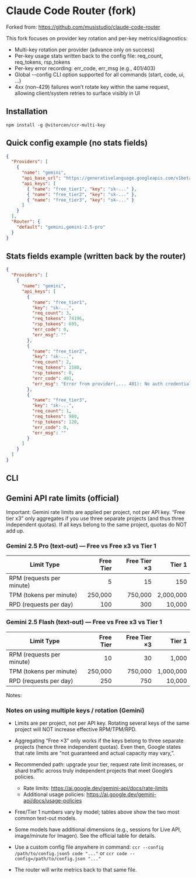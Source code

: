 # Claude Code Router (fork)

Forked from: https://github.com/musistudio/claude-code-router

This fork focuses on provider key rotation and per-key metrics/diagnostics:

- Multi-key rotation per provider (advance only on success)
- Per-key usage stats written back to the config file: req_count, req_tokens, rsp_tokens
- Per-key error recording: err_code, err_msg (e.g., 401/403)
- Global --config CLI option supported for all commands (start, code, ui, …)
- 4xx (non-429) failures won’t rotate key within the same request, allowing client/system retries to surface visibly in UI

## Installation

```
npm install -g @vitorcen/ccr-multi-key
```

## Quick config example (no stats fields)

```json
{
  "Providers": [
    {
      "name": "gemini",
      "api_base_url": "https://generativelanguage.googleapis.com/v1beta/models/",
      "api_keys": [
        { "name": "free_tier1", "key": "sk-..." },
        { "name": "free_tier2", "key": "sk-..." },
        { "name": "free_tier3", "key": "sk-..." }
      ]
    }
  ],
  "Router": {
    "default": "gemini,gemini-2.5-pro"
  }
}
```

## Stats fields example (written back by the router)

```json
{
  "Providers": [
    {
      "name": "gemini",
      "api_keys": [
        {
          "name": "free_tier1",
          "key": "sk-...",
          "req_count": 3,
          "req_tokens": 74196,
          "rsp_tokens": 695,
          "err_code": 0,
          "err_msg": ""
        },
        {
          "name": "free_tier2",
          "key": "sk-...",
          "req_count": 2,
          "req_tokens": 1580,
          "rsp_tokens": 0,
          "err_code": 401,
          "err_msg": "Error from provider(,... 401): No auth credentials found"
        },
        {
          "name": "free_tier3",
          "key": "sk-...",
          "req_count": 1,
          "req_tokens": 980,
          "rsp_tokens": 120,
          "err_code": 0,
          "err_msg": ""
        }
      ]
    }
  ]
}
```

## CLI

## Gemini API rate limits (official)

Important: Gemini rate limits are applied per project, not per API key. “Free tier x3” only aggregates if you use three separate projects (and thus three independent quotas). If all keys belong to the same project, quotas do NOT add up.

### Gemini 2.5 Pro (text-out) — Free vs Free x3 vs Tier 1


| Limit Type                | Free Tier | Free Tier ×3 |    Tier 1 |
| --------------------------- | ----------: | --------------: | ----------: |
| RPM (requests per minute) |         5 |            15 |       150 |
| TPM (tokens per minute)   |   250,000 |       750,000 | 2,000,000 |
| RPD (requests per day)    |       100 |           300 |    10,000 |

### Gemini 2.5 Flash (text-out) — Free vs Free x3 vs Tier 1


| Limit Type                | Free Tier | Free Tier ×3 |    Tier 1 |
| --------------------------- | ----------: | --------------: | ----------: |
| RPM (requests per minute) |        10 |            30 |     1,000 |
| TPM (tokens per minute)   |   250,000 |       750,000 | 1,000,000 |
| RPD (requests per day)    |       250 |           750 |    10,000 |

Notes:

### Notes on using multiple keys / rotation (Gemini)

- Limits are per project, not per API key. Rotating several keys of the same project will NOT increase effective RPM/TPM/RPD.
- Aggregating “Free ×3” only works if the keys belong to three separate projects (hence three independent quotas). Even then, Google states that rate limits are “not guaranteed and actual capacity may vary,”.
- Recommended path: upgrade your tier, request rate limit increases, or shard traffic across truly independent projects that meet Google’s policies.

  - Rate limits: https://ai.google.dev/gemini-api/docs/rate-limits
  - Additional usage policies: https://ai.google.dev/gemini-api/docs/usage-policies
- Free/Tier 1 numbers vary by model; tables above show the two most common text-out models.
- Some models have additional dimensions (e.g., sessions for Live API, image/minute for Imagen). See the official table for details.
- Use a custom config file anywhere in command: `ccr --config /path/to/config.json5 code "..."` or `ccr code --config=/path/to/config.json "..."`
- The router will write metrics back to that same file.
